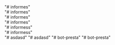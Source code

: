 "# informes"  
"# informes"  
"# informes"  
"# informes"  
"# informess"  
"# informess"  
"# asdasd" 
"# asdasd" 
"# bot-presta" 
"# bot-presta" 
